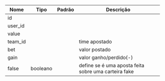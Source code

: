 | Nome | Tipo | Padrão | Descrição |
|------|------|--------|-----------|
| id |  |  |  |
| user_id |  |  |  |
| value |  |  |  |
| team_id |  |  | time apostado |
| bet |  |  | valor postado |
| gain |  |  | valor ganho/perdido(-) |
| false | booleano |  | define se é uma aposta feita sobre uma carteira fake |

